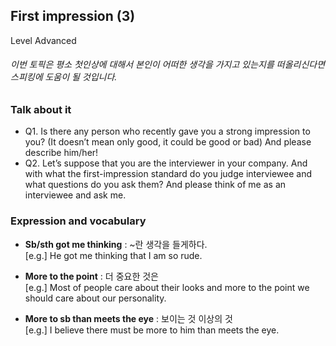 ## First impression (3)
Level Advanced
###### 이번 토픽은 평소 첫인상에 대해서 본인이 어떠한 생각을 가지고 있는지를 떠올리신다면 스피킹에 도움이 될 것입니다.

### Talk about it
- Q1. Is there any person who recently gave you a strong impression to you? (It doesn’t mean only good, it could be good or bad) And please describe him/her!
- Q2. Let’s suppose that you are the interviewer in your company. And with what the first-impression standard do you judge interviewee and what questions do you ask them? And please think of me as an interviewee and ask me.
### Expression and vocabulary
- **Sb/sth got me thinking** : ~란 생각을 들게하다.  
[e.g.] He got me thinking that I am so rude.

- **More to the point** : 더 중요한 것은  
[e.g.] Most of people care about their looks and more to the point we should care about our personality.

- **More to sb than meets the eye** : 보이는 것 이상의 것  
[e.g.] I believe there must be more to him than meets the eye.


